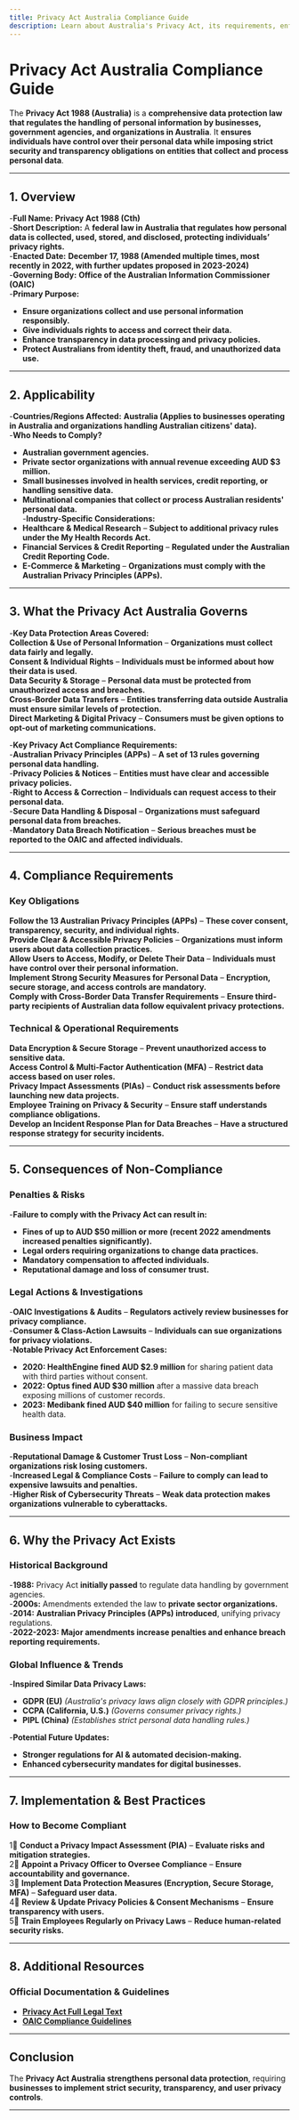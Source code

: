 ```yaml
---
title: Privacy Act Australia Compliance Guide
description: Learn about Australia's Privacy Act, its requirements, enforcement, and best practices for protecting personal information.
---
```


# **Privacy Act Australia Compliance Guide**  
The **Privacy Act 1988 (Australia)** is a **comprehensive data protection law that regulates the handling of personal information by businesses, government agencies, and organizations in Australia**. It **ensures individuals have control over their personal data while imposing strict security and transparency obligations on entities that collect and process personal data**.

---

## **1. Overview**
-**Full Name:** **Privacy Act 1988 (Cth)**  
-**Short Description:** A **federal law in Australia that regulates how personal data is collected, used, stored, and disclosed, protecting individuals’ privacy rights.**  
-**Enacted Date:** **December 17, 1988 (Amended multiple times, most recently in 2022, with further updates proposed in 2023-2024)**  
-**Governing Body:** **Office of the Australian Information Commissioner (OAIC)**  
-**Primary Purpose:**  
  - **Ensure organizations collect and use personal information responsibly.**  
  - **Give individuals rights to access and correct their data.**  
  - **Enhance transparency in data processing and privacy policies.**  
  - **Protect Australians from identity theft, fraud, and unauthorized data use.**  

---

## **2. Applicability**
-**Countries/Regions Affected:** **Australia (Applies to businesses operating in Australia and organizations handling Australian citizens' data).**  
-**Who Needs to Comply?**  
  - **Australian government agencies.**  
  - **Private sector organizations with annual revenue exceeding AUD $3 million.**  
  - **Small businesses involved in health services, credit reporting, or handling sensitive data.**  
  - **Multinational companies that collect or process Australian residents' personal data.**  
-**Industry-Specific Considerations:**  
  - **Healthcare & Medical Research** – **Subject to additional privacy rules under the My Health Records Act.**  
  - **Financial Services & Credit Reporting** – **Regulated under the Australian Credit Reporting Code.**  
  - **E-Commerce & Marketing** – **Organizations must comply with the Australian Privacy Principles (APPs).**  

---

## **3. What the Privacy Act Australia Governs**
-**Key Data Protection Areas Covered:**  
   **Collection & Use of Personal Information** – **Organizations must collect data fairly and legally.**  
   **Consent & Individual Rights** – **Individuals must be informed about how their data is used.**  
   **Data Security & Storage** – **Personal data must be protected from unauthorized access and breaches.**  
   **Cross-Border Data Transfers** – **Entities transferring data outside Australia must ensure similar levels of protection.**  
   **Direct Marketing & Digital Privacy** – **Consumers must be given options to opt-out of marketing communications.**  

-**Key Privacy Act Compliance Requirements:**  
  -**Australian Privacy Principles (APPs)** – **A set of 13 rules governing personal data handling.**  
  -**Privacy Policies & Notices** – **Entities must have clear and accessible privacy policies.**  
  -**Right to Access & Correction** – **Individuals can request access to their personal data.**  
  -**Secure Data Handling & Disposal** – **Organizations must safeguard personal data from breaches.**  
  -**Mandatory Data Breach Notification** – **Serious breaches must be reported to the OAIC and affected individuals.**  

---

## **4. Compliance Requirements**
### **Key Obligations**
 **Follow the 13 Australian Privacy Principles (APPs)** – **These cover consent, transparency, security, and individual rights.**  
 **Provide Clear & Accessible Privacy Policies** – **Organizations must inform users about data collection practices.**  
 **Allow Users to Access, Modify, or Delete Their Data** – **Individuals must have control over their personal information.**  
 **Implement Strong Security Measures for Personal Data** – **Encryption, secure storage, and access controls are mandatory.**  
 **Comply with Cross-Border Data Transfer Requirements** – **Ensure third-party recipients of Australian data follow equivalent privacy protections.**  

### **Technical & Operational Requirements**
 **Data Encryption & Secure Storage** – **Prevent unauthorized access to sensitive data.**  
 **Access Control & Multi-Factor Authentication (MFA)** – **Restrict data access based on user roles.**  
 **Privacy Impact Assessments (PIAs)** – **Conduct risk assessments before launching new data projects.**  
 **Employee Training on Privacy & Security** – **Ensure staff understands compliance obligations.**  
 **Develop an Incident Response Plan for Data Breaches** – **Have a structured response strategy for security incidents.**  

---

## **5. Consequences of Non-Compliance**
### **Penalties & Risks**
-**Failure to comply with the Privacy Act can result in:**  
  - **Fines of up to AUD $50 million or more (recent 2022 amendments increased penalties significantly).**  
  - **Legal orders requiring organizations to change data practices.**  
  - **Mandatory compensation to affected individuals.**  
  - **Reputational damage and loss of consumer trust.**  

### **Legal Actions & Investigations**
-**OAIC Investigations & Audits** – **Regulators actively review businesses for privacy compliance.**  
-**Consumer & Class-Action Lawsuits** – **Individuals can sue organizations for privacy violations.**  
-**Notable Privacy Act Enforcement Cases:**  
  - **2020: HealthEngine fined AUD $2.9 million** for sharing patient data with third parties without consent.  
  - **2022: Optus fined AUD $30 million** after a massive data breach exposing millions of customer records.  
  - **2023: Medibank fined AUD $40 million** for failing to secure sensitive health data.  

### **Business Impact**
-**Reputational Damage & Customer Trust Loss** – **Non-compliant organizations risk losing customers.**  
-**Increased Legal & Compliance Costs** – **Failure to comply can lead to expensive lawsuits and penalties.**  
-**Higher Risk of Cybersecurity Threats** – **Weak data protection makes organizations vulnerable to cyberattacks.**  

---

## **6. Why the Privacy Act Exists**
### **Historical Background**
-**1988:** Privacy Act **initially passed** to regulate data handling by government agencies.  
-**2000s:** Amendments extended the law to **private sector organizations.**  
-**2014:** **Australian Privacy Principles (APPs) introduced**, unifying privacy regulations.  
-**2022-2023:** **Major amendments increase penalties and enhance breach reporting requirements.**  

### **Global Influence & Trends**
-**Inspired Similar Data Privacy Laws:**  
  - **GDPR (EU)** *(Australia's privacy laws align closely with GDPR principles.)*  
  - **CCPA (California, U.S.)** *(Governs consumer privacy rights.)*  
  - **PIPL (China)** *(Establishes strict personal data handling rules.)*  

-**Potential Future Updates:**  
  - **Stronger regulations for AI & automated decision-making.**  
  - **Enhanced cybersecurity mandates for digital businesses.**  

---

## **7. Implementation & Best Practices**
### **How to Become Compliant**
1⃣ **Conduct a Privacy Impact Assessment (PIA)** – **Evaluate risks and mitigation strategies.**  
2⃣ **Appoint a Privacy Officer to Oversee Compliance** – **Ensure accountability and governance.**  
3⃣ **Implement Data Protection Measures (Encryption, Secure Storage, MFA)** – **Safeguard user data.**  
4⃣ **Review & Update Privacy Policies & Consent Mechanisms** – **Ensure transparency with users.**  
5⃣ **Train Employees Regularly on Privacy Laws** – **Reduce human-related security risks.**  

---

## **8. Additional Resources**
### **Official Documentation & Guidelines**
- **[ Privacy Act Full Legal Text](https://www.legislation.gov.au/Details/C2021C00457)**  
- **[ OAIC Compliance Guidelines](https://www.oaic.gov.au/privacy/australian-privacy-law)**  

---

## **Conclusion**
The **Privacy Act Australia strengthens personal data protection**, requiring **businesses to implement strict security, transparency, and user privacy controls**.

---
